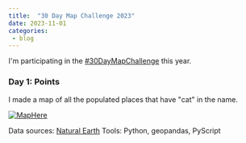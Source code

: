 ```yaml
---
title:  "30 Day Map Challenge 2023"
date: 2023-11-01
categories: 
 - blog
---
```


I'm participating in the [#30DayMapChallenge](https://30daymapchallenge.com/) this year.

### Day 1: Points

I made a map of all the populated places that have "cat" in the name.

[![MapHere](assets/images/map_challenge_2023/Day01_Points.PNG)](https://cheaton.pyscriptapps.com/30daymapchallenge-day1/latest/)


Data sources: [Natural Earth](https://www.naturalearthdata.com/downloads/10m-cultural-vectors/10m-populated-places/)
Tools: Python, geopandas, PyScript

